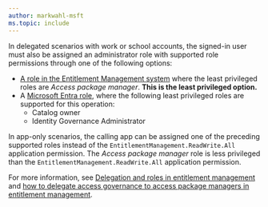 ```yaml
---
author: markwahl-msft
ms.topic: include
---
```


<!-- Applies to:
- accessPackage
- accessPackageResourceRequest
- accessPackageResourceRoleScope
-->

In delegated scenarios with work or school accounts, the signed-in user must also be assigned an administrator role with supported role permissions through one of the following options:

- [A role in the Entitlement Management system](/entra/id-governance/entitlement-management-delegate) where the least privileged roles are *Access package manager*. **This is the least privileged option.**
- A [Microsoft Entra role](/entra/identity/role-based-access-control/permissions-reference?toc=%2Fgraph%2Ftoc.json), where the following least privileged roles are supported for this operation:
    - Catalog owner
    - Identity Governance Administrator

In app-only scenarios, the calling app can be assigned one of the preceding supported roles instead of the `EntitlementManagement.ReadWrite.All` application permission. The *Access package manager* role is less privileged than the `EntitlementManagement.ReadWrite.All` application permission.

For more information, see [Delegation and roles in entitlement management](/entra/id-governance/entitlement-management-delegate) and [how to delegate access governance to access package managers in entitlement management](/entra/id-governance/entitlement-management-delegate-managers).
